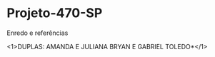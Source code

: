 # Projeto-470-SP
Enredo e referências

<1>DUPLAS: AMANDA E JULIANA
         BRYAN E GABRIEL TOLEDO*</1>
